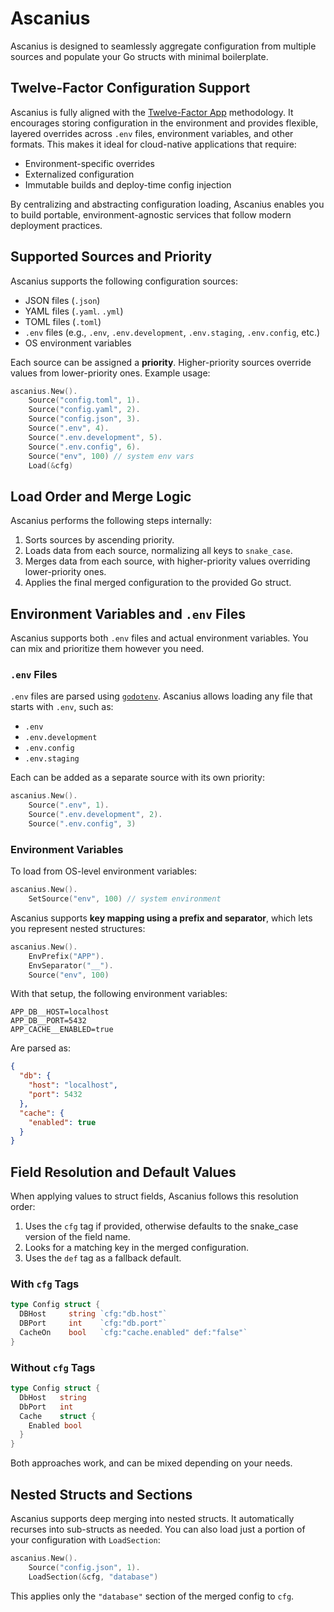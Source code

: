 # Ascanius

Ascanius is designed to seamlessly aggregate configuration from multiple sources and populate your Go structs with minimal boilerplate.



## Twelve-Factor Configuration Support

Ascanius is fully aligned with the [Twelve-Factor App](https://12factor.net/config) methodology. It encourages storing configuration in the environment and provides flexible, layered overrides across `.env` files, environment variables, and other formats. This makes it ideal for cloud-native applications that require:

- Environment-specific overrides  
- Externalized configuration  
- Immutable builds and deploy-time config injection  

By centralizing and abstracting configuration loading, Ascanius enables you to build portable, environment-agnostic services that follow modern deployment practices.



## Supported Sources and Priority

Ascanius supports the following configuration sources:

- JSON files (`.json`)
- YAML files (`.yaml`. `.yml`)
- TOML files (`.toml`)
- `.env` files (e.g., `.env`, `.env.development`, `.env.staging`, `.env.config`, etc.)
- OS environment variables

Each source can be assigned a **priority**. Higher-priority sources override values from lower-priority ones. Example usage:

```go
ascanius.New().
    Source("config.toml", 1).
    Source("config.yaml", 2).
    Source("config.json", 3).
    Source(".env", 4).
    Source(".env.development", 5).
    Source(".env.config", 6).
    Source("env", 100) // system env vars
    Load(&cfg)
```



## Load Order and Merge Logic

Ascanius performs the following steps internally:

1. Sorts sources by ascending priority.
2. Loads data from each source, normalizing all keys to `snake_case`.
3. Merges data from each source, with higher-priority values overriding lower-priority ones.
4. Applies the final merged configuration to the provided Go struct.



## Environment Variables and `.env` Files

Ascanius supports both `.env` files and actual environment variables. You can mix and prioritize them however you need.

### `.env` Files

`.env` files are parsed using [`godotenv`](https://github.com/joho/godotenv). Ascanius allows loading any file that starts with `.env`, such as:

- `.env`
- `.env.development`
- `.env.config`
- `.env.staging`

Each can be added as a separate source with its own priority:

```go
ascanius.New().
    Source(".env", 1).
    Source(".env.development", 2).
    Source(".env.config", 3)
```

### Environment Variables

To load from OS-level environment variables:

```go
ascanius.New().
    SetSource("env", 100) // system environment
```

Ascanius supports **key mapping using a prefix and separator**, which lets you represent nested structures:

```go
ascanius.New().
    EnvPrefix("APP").
    EnvSeparator("__").
    Source("env", 100)
```

With that setup, the following environment variables:

```env
APP_DB__HOST=localhost
APP_DB__PORT=5432
APP_CACHE__ENABLED=true
```

Are parsed as:

```json
{
  "db": {
    "host": "localhost",
    "port": 5432
  },
  "cache": {
    "enabled": true
  }
}
```



## Field Resolution and Default Values

When applying values to struct fields, Ascanius follows this resolution order:

1. Uses the `cfg` tag if provided, otherwise defaults to the snake_case version of the field name.
2. Looks for a matching key in the merged configuration.
3. Uses the `def` tag as a fallback default.

### With `cfg` Tags

```go
type Config struct {
  DBHost     string `cfg:"db.host"`
  DBPort     int    `cfg:"db.port"`
  CacheOn    bool   `cfg:"cache.enabled" def:"false"`
}
```

### Without `cfg` Tags

```go
type Config struct {
  DbHost   string
  DbPort   int
  Cache    struct {
    Enabled bool
  }
}
```

Both approaches work, and can be mixed depending on your needs.



## Nested Structs and Sections

Ascanius supports deep merging into nested structs. It automatically recurses into sub-structs as needed. You can also load just a portion of your configuration with `LoadSection`:

```go
ascanius.New().
    Source("config.json", 1).
    LoadSection(&cfg, "database")
```

This applies only the `"database"` section of the merged config to `cfg`.

